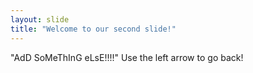 ```yaml
---
layout: slide
title: "Welcome to our second slide!"
---
```

"AdD SoMeThInG eLsE!!!!"
Use the left arrow to go back!
